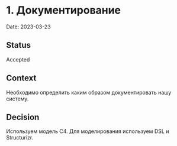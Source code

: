 # 1. Документирование

Date: 2023-03-23

## Status

Accepted

## Context

Необходимо определить каким образом документировать нашу систему.

## Decision

Используем модель C4. Для моделирования используем DSL и Structurizr.